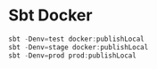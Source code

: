 # Sbt Docker
```scala
sbt -Denv=test docker:publishLocal
sbt -Denv=stage docker:publishLocal
sbt -Denv=prod prod:publishLocal
```
